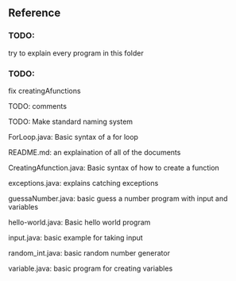 ## Reference

### TODO:
try to explain every program in this folder

### TODO:
fix creatingAfunctions

TODO: comments

TODO: Make standard naming system

ForLoop.java: Basic syntax of a for loop

README.md: an explaination of all of the documents

CreatingAfunction.java: Basic syntax of how to create a function

exceptions.java: explains catching exceptions

guessaNumber.java: basic guess a number program with input and variables

hello-world.java: Basic hello world program

input.java: basic example for taking input

random_int.java: basic random number generator

variable.java: basic program for creating variables

